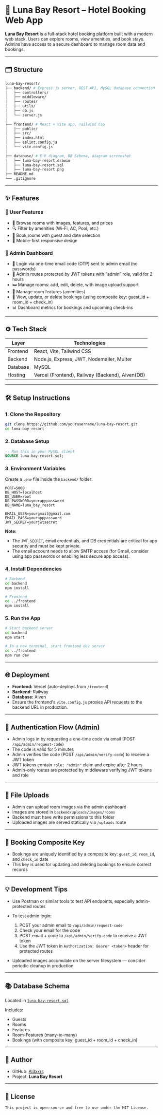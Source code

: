 # 🌙 Luna Bay Resort – Hotel Booking Web App

**Luna Bay Resort** is a full-stack hotel booking platform built with a modern web stack. Users can explore rooms, view amenities, and book stays. Admins have access to a secure dashboard to manage room data and bookings.

---

## 🗂️ Structure

```bash
luna-bay-resort/
├── backend/ # Express.js server, REST API, MySQL database connection
│   ├── controllers/
│   ├── middleware/
│   ├── routes/
│   ├── utils/
│   ├── db.js
│   └── server.js
│
├── frontend/ # React + Vite app, Tailwind CSS
│   ├── public/
│   ├── src/
│   ├── index.html
│   ├── eslint.config.js
│   └── vite.config.js
│
├── database/ # E-R diagram, DB Schema, diagram screenshot
│   ├── luna-bay-resort.drawio
│   ├── luna-bay-resort.sql
│   ├── luna-bay-resort.png
├── README.md
└── .gitignore
```

---

## ✨ Features

### 👥 User Features

-   🏨 Browse rooms with images, features, and prices
-   🔍 Filter by amenities (Wi-Fi, AC, Pool, etc.)
-   📅 Book rooms with guest and date selection
-   📱 Mobile-first responsive design

### 🔐 Admin Dashboard

-   🔐 Login via one-time email code (OTP) sent to admin email (no passwords)
-   🔐 Admin routes protected by JWT tokens with “admin” role, valid for 2 hours
-   🛏️ Manage rooms: add, edit, delete, with image upload support
-   🧰 Manage room features (amenities)
-   📘 View, update, or delete bookings (using composite key: guest_id + room_id + check_in)
-   📊 Dashboard metrics for bookings and upcoming check-ins

---

## ⚙️ Tech Stack

| Layer    | Technologies                                    |
| -------- | ----------------------------------------------- |
| Frontend | React, Vite, Tailwind CSS                       |
| Backend  | Node.js, Express, JWT, Nodemailer, Multer       |
| Database | MySQL                                           |
| Hosting  | Vercel (Frontend), Railway (Backend), Aiven(DB) |

---

## 🛠️ Setup Instructions

### 1. Clone the Repository

```bash
git clone https://github.com/yourusername/luna-bay-resort.git
cd luna-bay-resort
```

### 2. Database Setup

```sql
-- Run this in your MySQL client
SOURCE luna-bay-resort.sql;
```

### 3. Environment Variables

Create a `.env` file inside the `backend/` folder:

```env
PORT=5000
DB_HOST=localhost
DB_USER=root
DB_PASSWORD=yourapppassword
DB_NAME=luna_bay_resort

EMAIL_USER=yourgmail@gmail.com
EMAIL_PASS=yourapppassword
JWT_SECRET=yourjwtsecret
```

**Note:**

-   The `JWT_SECRET`, email credentials, and DB credentials are critical for app security and must be kept private.
-   The email account needs to allow SMTP access (for Gmail, consider using app passwords or enabling less secure app access).

### 4. Install Dependencies

```bash
# Backend
cd backend
npm install

# Frontend
cd ../frontend
npm install
```

### 5. Run the App

```bash
# Start backend server
cd backend
npm start

# In a new terminal, start frontend dev server
cd ../frontend
npm run dev
```

---

## 🌐 Deployment

-   **Frontend:** Vercel (auto-deploys from `/frontend`)
-   **Backend:** Railway
-   **Database:** Aiven
-   Ensure the frontend's `vite.config.js` proxies API requests to the backend URL in production.

---

## 🔐 Authentication Flow (Admin)

-   Admin logs in by requesting a one-time code via email (POST `/api/admin/request-code`)
-   The code is valid for 5 minutes
-   Admin verifies the code (POST `/api/admin/verify-code`) to receive a JWT token
-   JWT tokens contain `role: "admin"` claim and expire after 2 hours
-   Admin-only routes are protected by middleware verifying JWT tokens and role

---

## 📂 File Uploads

-   Admin can upload room images via the admin dashboard
-   Images are stored in `backend/uploads/images/rooms`
-   Backend must have write permissions to this folder
-   Uploaded images are served statically via `/uploads` route

---

## 📝 Booking Composite Key

-   Bookings are uniquely identified by a composite key: `guest_id`, `room_id`, and `check_in` date
-   This key is used for updating and deleting bookings to ensure correct records

---

## 💡 Development Tips

-   Use Postman or similar tools to test API endpoints, especially admin-protected routes
-   To test admin login:

    1. POST your admin email to `/api/admin/request-code`
    2. Check your email for the code
    3. POST email + code to `/api/admin/verify-code` to receive a JWT token
    4. Use the JWT token in `Authorization: Bearer <token>` header for protected routes

-   Uploaded images accumulate on the server filesystem — consider periodic cleanup in production

---

## 📚 Database Schema

Located in [`luna-bay-resort.sql`](database/luna-bay-resort.sql)

Includes:

-   Guests
-   Rooms
-   Features
-   Room-Features (many-to-many)
-   Bookings (with composite key: guest_id + room_id + check_in)

---

## 🙋 Author

-   GitHub: [Al3xxrs](https://github.com/Al3xxrs)
-   Project: **Luna Bay Resort**

---

## 📄 License

```
This project is open-source and free to use under the MIT License.
```
